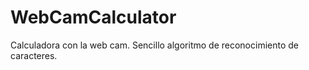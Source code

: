 WebCamCalculator
================

Calculadora con la web cam. Sencillo algoritmo de reconocimiento de caracteres.
